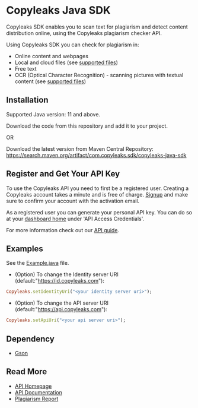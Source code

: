 # Copyleaks Java SDK

Copyleaks SDK enables you to scan text for plagiarism and detect content distribution online, using the Copyleaks plagiarism checker API.

Using Copyleaks SDK you can check for plagiarism in:
* Online content and webpages
* Local and cloud files (see [supported files](https://api.copyleaks.com/documentation/specifications#2-supported-file-types))
* Free text
* OCR (Optical Character Recognition) - scanning pictures with textual content (see [supported files](https://api.copyleaks.com/documentation/specifications#6-supported-image-types-ocr))

## Installation

Supported Java version: 11 and above.

Download the code from this repository and add it to your project.

OR

Download the latest version from Maven Central Repository:
https://search.maven.org/artifact/com.copyleaks.sdk/copyleaks-java-sdk

## Register and Get Your API Key
To use the Copyleaks API you need to first be a registered user. Creating a Copyleaks account takes a minute and is free of charge. [Signup](https://api.copyleaks.com/?register=true) and make sure to confirm your account with the activation email.

As a registered user you can generate your personal API key. You can do so at your [dashboard home](https://api.copyleaks.com/dashboard/:product) under 'API Access Credentials'.

For more information check out our [API guide](https://api.copyleaks.com/documentation/v3).

## Examples
See the [Example.java](https://github.com/Copyleaks/Java-Plagiarism-Checker/blob/master/src/main/java/example/Example.java) file.

* (Option) To change the Identity server URI (default:"https://id.copyleaks.com"):
```rb
Copyleaks.setIdentityUri("<your identity server uri>");
```
* (Option) To change the API server URI (default:"https://api.copyleaks.com"):
```rb
Copyleaks.setApiUri("<your api server uri>");
```
## Dependency
* [Gson](https://github.com/google/gson)

## Read More
* [API Homepage](https://api.copyleaks.com/)
* [API Documentation](https://api.copyleaks.com/documentation)
* [Plagiarism Report](https://github.com/Copyleaks/plagiarism-report)

